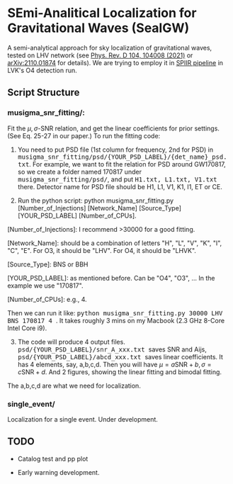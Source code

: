 # SEmi-Analitical Localization for Gravitational Waves (SealGW) 

A semi-analytical approach for sky localization of gravitational waves, tested on LHV network (see [Phys. Rev. D 104, 104008 (2021)](https://journals.aps.org/prd/abstract/10.1103/PhysRevD.104.104008) or [arXiv:2110.01874](https://arxiv.org/abs/2110.01874) for details). We are trying to employ it in [SPIIR pipeline](https://git.ligo.org/lscsoft/spiir/) in LVK's O4 detection run.

## Script Structure

### musigma_snr_fitting/:

Fit the $\mu,\sigma$-SNR relation, and get the linear coefficients for prior settings. (See Eq. 25-27 in our paper.) To run the fitting code:

1. You need to put PSD file (1st column for frequency, 2nd for PSD) in <tt>musigma_snr_fitting/psd/{YOUR_PSD_LABEL}/{det_name}_psd.txt</tt>. For example, we want to fit the relation for PSD around GW170817, so we create a folder named 170817 under <tt>musigma_snr_fitting/psd/</tt>, and put <tt>H1.txt, L1.txt, V1.txt</tt> there. Detector name for PSD file should be H1, L1, V1, K1, I1, ET or CE. 

2. Run the python script: python musigma_snr_fitting.py [Number_of_Injections] [Network_Name] [Source_Type] [YOUR_PSD_LABEL] [Number_of_CPUs].

[Number_of_Injections]: I recommend >30000 for a good fitting.

[Network_Name]: should be a combination of letters "H", "L", "V", "K", "I", "C", "E". For O3, it should be "LHV". For O4, it should be "LHVK".

[Source_Type]: BNS or BBH

[YOUR_PSD_LABEL]: as mentioned before. Can be "O4", "O3", ... In the example we use "170817".

[Number_of_CPUs]: e.g., 4.

Then we can run it like: <tt> python musigma_snr_fitting.py 30000 LHV BNS 170817 4 </tt>. It takes roughly 3 mins on my Macbook (2.3 GHz 8-Core Intel Core i9).

3. The code will produce 4 output files. <tt> psd/{YOUR_PSD_LABEL}/snr_A_xxx.txt </tt> saves SNR and Aijs, <tt>psd/{YOUR_PSD_LABEL}/abcd_xxx.txt </tt> saves linear coefficients. It has 4 elements, say, a,b,c,d. Then you will have $\mu = a\textrm{SNR} + b,\sigma = c\textrm{SNR} + d$. And 2 figures, showing the linear fitting and bimodal fitting. 

The a,b,c,d are what we need for localization.


### single_event/

Localization for a single event. Under development. 

## TODO

* Catalog test and pp plot

* Early warning development.
